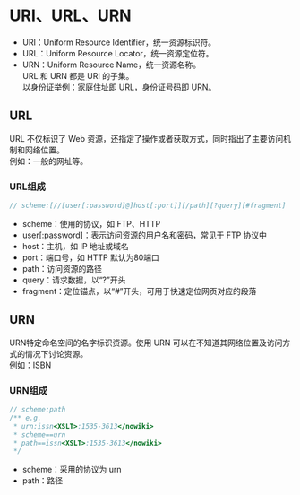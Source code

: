 # URI、URL、URN  
+ URI：Uniform Resource Identifier，统一资源标识符。   
+ URL：Uniform Resource Locator，统一资源定位符。     
+ URN：Uniform Resource Name，统一资源名称。   
URL 和 URN 都是 URI 的子集。  
以身份证举例：家庭住址即 URL，身份证号码即 URN。  

## URL
URL 不仅标识了 Web 资源，还指定了操作或者获取方式，同时指出了主要访问机制和网络位置。  
例如：一般的网址等。    

### URL组成 
```JavaScript
// scheme:[//[user[:password]@]host[:port]][/path][?query][#fragment]
```
+ scheme：使用的协议，如 FTP、HTTP 
+ user[:password]：表示访问资源的用户名和密码，常见于 FTP 协议中 
+ host：主机，如 IP 地址或域名 
+ port：端口号，如 HTTP 默认为80端口 
+ path：访问资源的路径 
+ query：请求数据，以“?”开头
+ fragment：定位锚点，以“#”开头，可用于快速定位网页对应的段落 

## URN 
URN特定命名空间的名字标识资源。使用 URN 可以在不知道其网络位置及访问方式的情况下讨论资源。  
例如：ISBN

### URN组成
```JavaScript
// scheme:path
/** e.g.  
 * urn:issn<XSLT>:1535-3613</nowiki>
 * scheme==urn
 * path==issn<XSLT>:1535-3613</nowiki>
 */
```
+ scheme：采用的协议为 urn
+ path：路径 